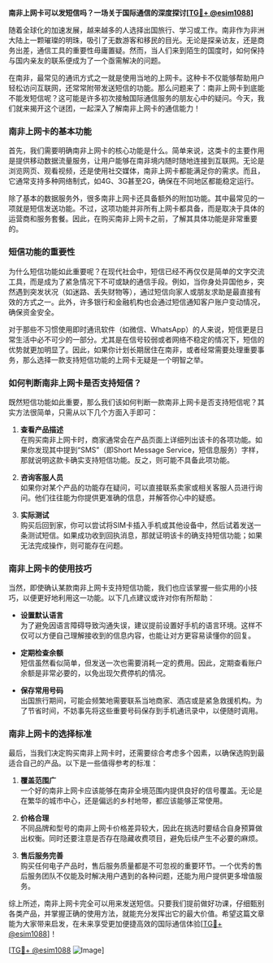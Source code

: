 **南非上网卡可以发短信吗？一场关于国际通信的深度探讨[[TG💪+ @esim1088](https://t.me/s/esim1088)]**

随着全球化的加速发展，越来越多的人选择出国旅行、学习或工作。南非作为非洲大陆上一颗璀璨的明珠，吸引了无数游客和移民的目光。无论是探亲访友，还是商务出差，通信工具的重要性毋庸置疑。然而，当人们来到陌生的国度时，如何保持与国内亲友的联系便成为了一个亟需解决的问题。

在南非，最常见的通讯方式之一就是使用当地的上网卡。这种卡不仅能够帮助用户轻松访问互联网，还常常附带发送短信的功能。那么问题来了：南非上网卡到底能不能发短信呢？这可能是许多初次接触国际通信服务的朋友心中的疑问。今天，我们就来揭开这个谜团，一起深入了解南非上网卡的通信能力！

### 南非上网卡的基本功能

首先，我们需要明确南非上网卡的核心功能是什么。简单来说，这类卡的主要作用是提供移动数据流量服务，让用户能够在南非境内随时随地连接到互联网。无论是浏览网页、观看视频，还是使用社交媒体，南非上网卡都能满足你的需求。而且，它通常支持多种网络制式，如4G、3G甚至2G，确保在不同地区都能稳定运行。

除了基本的数据服务外，很多南非上网卡还具备额外的附加功能。其中最常见的一项就是短信发送功能。不过，这项功能并非所有上网卡都具备，而是取决于具体的运营商和服务套餐。因此，在购买南非上网卡之前，了解其具体功能是非常重要的。

### 短信功能的重要性

为什么短信功能如此重要呢？在现代社会中，短信已经不再仅仅是简单的文字交流工具，而是成为了紧急情况下不可或缺的通信手段。例如，当你身处异国他乡，突然遇到突发状况（如迷路、丢失财物等），通过短信向家人或朋友求助是最直接有效的方式之一。此外，许多银行和金融机构也会通过短信通知客户账户变动情况，确保资金安全。

对于那些不习惯使用即时通讯软件（如微信、WhatsApp）的人来说，短信更是日常生活中必不可少的一部分。尤其是在信号较弱或者网络不稳定的情况下，短信的优势就更加明显了。因此，如果你计划长期居住在南非，或者经常需要处理重要事务，那么选择一款支持短信功能的上网卡无疑是一个明智之举。

### 如何判断南非上网卡是否支持短信？

既然短信功能如此重要，那么我们该如何判断一款南非上网卡是否支持短信呢？其实方法很简单，只需从以下几个方面入手即可：

1. **查看产品描述**  
   在购买南非上网卡时，商家通常会在产品页面上详细列出该卡的各项功能。如果你发现其中提到“SMS”（即Short Message Service，短信息服务）字样，那就说明这款卡确实支持短信功能。反之，则可能不具备此项功能。

2. **咨询客服人员**  
   如果你对某个产品的功能存在疑问，可以直接联系卖家或相关客服人员进行询问。他们往往能为你提供更准确的信息，并解答你心中的疑惑。

3. **实际测试**  
   购买后回到家，你可以尝试将SIM卡插入手机或其他设备中，然后试着发送一条测试短信。如果成功收到回执消息，那就证明该卡的确支持短信功能；如果无法完成操作，则可能存在问题。

### 南非上网卡的使用技巧

当然，即使确认某款南非上网卡支持短信功能，我们也应该掌握一些实用的小技巧，以便更好地利用这一功能。以下几点建议或许对你有所帮助：

- **设置默认语言**  
  为了避免因语言障碍导致沟通失误，建议提前设置好手机的语言环境。这样不仅可以方便自己理解接收到的信息内容，也能让对方更容易读懂你的回复。

- **定期检查余额**  
  短信虽然看似简单，但发送一次也需要消耗一定的费用。因此，定期查看账户余额是非常必要的，以免出现欠费停机的情况。

- **保存常用号码**  
  出国旅行期间，可能会频繁地需要联系当地商家、酒店或是紧急救援机构。为了节省时间，不妨事先将这些重要号码保存到手机通讯录中，以便随时调用。

### 南非上网卡的选择标准

最后，当我们决定购买南非上网卡时，还需要综合考虑多个因素，以确保选购到最适合自己的产品。以下是一些值得参考的标准：

1. **覆盖范围广**  
   一个好的南非上网卡应该能够在南非全境范围内提供良好的信号覆盖。无论是在繁华的城市中心，还是偏远的乡村地带，都应该能够正常使用。

2. **价格合理**  
   不同品牌和型号的南非上网卡价格差异较大，因此在挑选时要结合自身预算做出权衡。同时还要注意是否存在隐藏收费项目，避免后续产生不必要的麻烦。

3. **售后服务完善**  
   购买任何电子产品时，售后服务质量都是不可忽视的重要环节。一个优秀的售后服务团队不仅能及时解决用户遇到的各种问题，还能为用户提供更多增值服务。

综上所述，南非上网卡完全可以用来发送短信。只要我们提前做好功课，仔细甄别各类产品，并掌握正确的使用方法，就能充分发挥出它的最大价值。希望这篇文章能为大家带来启发，在未来享受更加便捷高效的国际通信体验[[TG💪+ @esim1088](https://t.me/s/esim1088)]！

[[TG💪+ @esim1088](https://t.me/s/esim1088) ![Image](https://i.postimg.cc/4NQfJmqS/Snipaste-2025-05-13-00-14-12.png)]